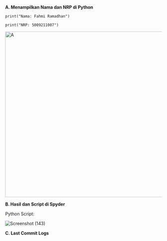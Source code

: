 **A. Menampilkan Nama dan NRP di Python**

```
print("Nama: Fahmi Ramadhan")

print("NRP: 5009211007")
```

<img width="532" alt="A" src="https://github.com/ITStudent123/tugas-sinyal/assets/90102620/8268d1b7-d3ff-4389-a709-cddc5a59df52">



**B. Hasil dan Script di Spyder**

Python Script: 

![Screenshot (143)](https://github.com/ITStudent123/tugas-sinyal/assets/90102620/f2f7b5cf-0725-4cba-9621-3fb7ac5fa2e7)



**C. Last Commit Logs**
